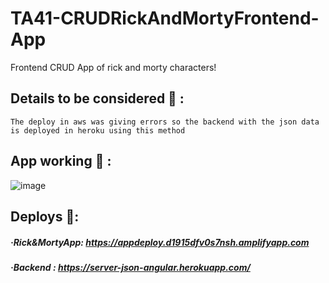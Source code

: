 # TA41-CRUDRickAndMortyFrontend-App
Frontend CRUD App of rick and morty characters!<br>
## Details to be considered 📑 :
```
The deploy in aws was giving errors so the backend with the json data is deployed in heroku using this method
```
## App working 🧪 :
![image](https://user-images.githubusercontent.com/55434881/190456525-0a075f7e-a079-407b-9083-dd080280868d.png)

## Deploys 🚀:
##### ·Rick&MortyApp: https://appdeploy.d1915dfv0s7nsh.amplifyapp.com
##### ·Backend : https://server-json-angular.herokuapp.com/
